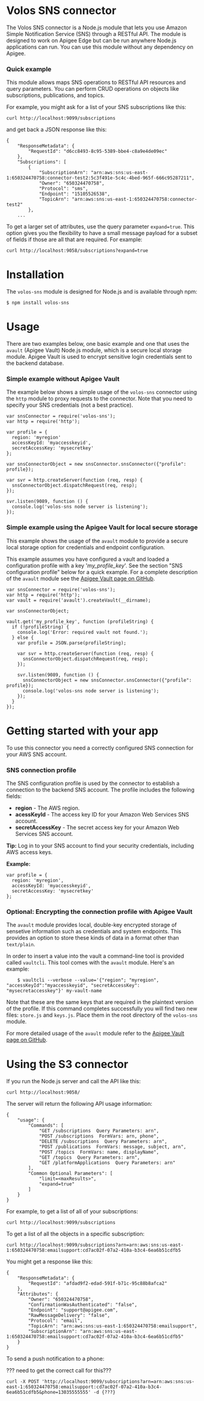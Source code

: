 # Volos SNS connector

The Volos SNS connector is a Node.js module that lets you use Amazon Simple Notification Service (SNS) through a RESTful API. The module is designed to work on Apigee Edge but can be run anywhere Node.js applications can run.  You can use this module without any dependency on Apigee.

### Quick example

This module allows maps SNS operations to RESTful API resources and query parameters. You can perform CRUD operations on objects like subscriptions, publications, and topics. 

For example, you might ask for a list of your SNS subscriptions like this:

``curl http://localhost:9099/subscriptions``

and get back a JSON response like this:

```
{
    "ResponseMetadata": {
        "RequestId": "d6cc8493-8c95-5389-bbe4-c8a9e4de09ec"
    },
    "Subscriptions": [
        {
            "SubscriptionArn": "arn:aws:sns:us-east-1:650324470758:connector-test2:5c3f491e-5c4c-4bed-965f-666c95287211",
            "Owner": "650324470758",
            "Protocol": "sms",
            "Endpoint": "15105526538",
            "TopicArn": "arn:aws:sns:us-east-1:650324470758:connector-test2"
        },
    ...
```

To get a larger set of attributes, use the query parameter ``expand=true``.  This option gives you the flexibility to have a small message payload for a subset of fields if those are all that are required. For example:

``curl http://localhost:9058/subscriptions?expand=true``

# Installation

The ``volos-sns`` module is designed for Node.js and is available through npm:

```
$ npm install volos-sns
```

# Usage

There are two examples below, one basic example and one that uses the ``avault`` (Apigee Vault) Node.js module, which is a secure local storage module. Apigee Vault is used to encrypt sensitive login credentials sent to the backend database.

### Simple example without Apigee Vault

The example below shows a simple usage of the ``volos-sns`` connector using the ``http`` module to proxy requests to the connector.  Note that you need to specify your SNS credentials (not a best practice).


```
var snsConnector = require('volos-sns');
var http = require('http');

var profile = {
  region: 'myregion'
  accessKeyId: 'myaccesskeyid',
  secretAccessKey: 'mysecretkey'
};

var snsConnectorObject = new snsConnector.snsConnector({"profile": profile});

var svr = http.createServer(function (req, resp) {
  snsConnectorObject.dispatchRequest(req, resp);
});

svr.listen(9089, function () {
  console.log('volos-sns node server is listening');
});

```


### Simple example using the Apigee Vault for local secure storage

This example shows the usage of the ``avault`` module to provide a secure local storage option for credentials and endpoint configuration.  

This example assumes you have configured a vault and loaded a configuration profile with a key '*my_profile_key*'. See the section "SNS configuration profile" below for a quick example. For a complete description of the ``avault`` module see the [Apigee Vault page on GitHub](https://github.com/apigee-127/avault). 

```
var snsConnector = require('volos-sns');
var http = require('http');
var vault = require('avault').createVault(__dirname);

var snsConnectorObject;

vault.get('my_profile_key', function (profileString) {
  if (!profileString) {
    console.log('Error: required vault not found.');
  } else {
    var profile = JSON.parse(profileString);

    var svr = http.createServer(function (req, resp) {
      snsConnectorObject.dispatchRequest(req, resp);
    });

    svr.listen(9089, function () {
      snsConnectorObject = new snsConnector.snsConnector({"profile": profile});
      console.log('volos-sns node server is listening');
    });
  }
});
```


# Getting started with your app

To use this connector you need a correctly configured SNS connection for your AWS SNS account. 

### SNS connection profile

The SNS configuration profile is used by the connector to establish a connection to the backend SNS account. The profile includes the following fields:

* **region** - The AWS region. 
* **acessKeyId** - The access key ID for your Amazon Web Services SNS account.
* **secretAccessKey** - The secret access key for your Amazon Web Services SNS account. 

**Tip:** Log in to your SNS account to find your security credentials, including AWS access keys.

**Example:**
```
var profile = {
  region: 'myregion',
  accessKeyId: 'myaccesskeyid',
  secretAccessKey: 'mysecretkey'
};
```

### Optional: Encrypting the connection profile with Apigee Vault 

The ``avault`` module provides local, double-key encrypted storage of sensetive information such as credentials and system endpoints.  This provides an option to store these kinds of data in a format other than `text/plain`.

In order to insert a value into the vault a command-line tool is provided called `vaultcli`.  This tool comes with the `avault` module.  Here's an example:

```
    $ vaultcli --verbose --value='{"region"; "myregion", "accessKeyId":"myaccesskeyid", "secretAccessKey": "mysecretaccesskey"}' my-vault-name
```

Note that these are the same keys that are required in the plaintext version of the profile.  If this command completes successfully you will find two new files: `store.js` and `keys.js`. Place them in the root directory of the ``volos-sns`` module. 

For more detailed usage of the `avault` module refer to the [Apigee Vault page on GitHub](https://github.com/apigee-127/avault). 

# Using the S3 connector

If you run the Node.js server and call the API like this:

``curl http://localhost:9058/``

The server will return the following API usage information:


```
{
    "usage": {
        "Commands": [
            "GET /subscriptions  Query Parameters: arn",
            "POST /subscriptions  FormVars: arn, phone",
            "DELETE /subscriptions  Query Parameters: arn",
            "POST /publications  FormVars: message, subject, arn",
            "POST /topics  FormVars: name, displayName",
            "GET /topics  Query Parameters: arn",
            "GET /platformApplications  Query Parameters: arn"
        ],
        "Common Optional Parameters": [
            "limit=<maxResults>",
            "expand=true"
        ]
    }
}
```


For example, to get a list of all of your subscriptions:

``curl http://localhost:9099/subscriptions``

To get a list of all the objects in a specific subscription:

```
curl http://localhost:9099/subscriptions?arn=arn:aws:sns:us-east-1:650324470758:emailsupport:cd7ac02f-07a2-410a-b3c4-6ea6b51cdfb5
```

You might get a response like this:

````
{
    "ResponseMetadata": {
        "RequestId": "afdad9f2-edad-591f-b71c-95c88b8afca2"
    },
    "Attributes": {
        "Owner": "650324470758",
        "ConfirmationWasAuthenticated": "false",
        "Endpoint": "support@apigee.com",
        "RawMessageDelivery": "false",
        "Protocol": "email",
        "TopicArn": "arn:aws:sns:us-east-1:650324470758:emailsupport",
        "SubscriptionArn": "arn:aws:sns:us-east-1:650324470758:emailsupport:cd7ac02f-07a2-410a-b3c4-6ea6b51cdfb5"
    }
}
````


To send a push notification to a phone:

??? need to get the correct call for this???

``curl -X POST 'http://localhost:9099/subscriptions?arn=arn:aws:sns:us-east-1:650324470758:emailsupport:cd7ac02f-07a2-410a-b3c4-6ea6b51cdfb5&phone=13035555555' -d {???} ``











